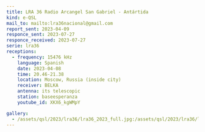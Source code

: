 ```yaml
---
title: LRA 36 Radio Arcangel San Gabriel - Antártida
kind: e-QSL
mail_to: mailto:lra36nacional@gmail.com
report_sent: 2023-04-09
responce_sent: 2023-07-27
responce_received: 2023-07-27
serie: lra36
receptions:
  - frequency: 15476 kHz
    language: Spanish
    date: 2023-04-08
    time: 20.46-21.38
    location: Moscow, Russia (inside city)
    receiver: BELKA
    antenna: its telescopic
    station: baseesperanza
    youtube_id: XKX6_kgWMpY

gallery:
  - /assets/qsl/2023/lra36/lra36_2023_full.jpg:/assets/qsl/2023/lra36/lra36_2023_small.jpg
---
```


